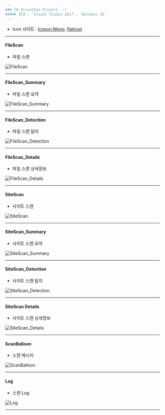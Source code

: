 ```yaml
---
### C# VirusChan Project  :)  
##### 환경 : `Visual Studio 2017`, `Windows 10`
---
```


- Icon 사이트 : [Icooon Mono](https://icooon-mono.com/), [flaticon](https://www.flaticon.com/)

---

#### FileScan
- 파일 스캔

![FileScan](image/filescan.jpg)

---

#### FileScan_Summary
- 파일 스캔 요약

![FileScan_Summary](image/filescan_summary.jpg)

---

#### FileScan_Detection
- 파일 스캔 탐지

![FileScan_Detection](image/filescan_detection.jpg)

---

#### FileScan_Details
- 파일 스캔 상세정보

![FileScan_Details](image/filescan_details.jpg)

---

#### SiteScan
- 사이트 스캔

![SiteScan](image/sitescan.jpg)

---

#### SiteScan_Summary
- 사이트 스캔 요약

![SiteScan_Summary](image/sitescan_summary.jpg)

---

#### SiteScan_Detection
- 사이트 스캔 탐지

![SiteScan_Detection](image/sitescan_detection.jpg)

---

#### SiteScan Details
- 사이트 스캔 상세정보

![SiteScan_Details](image/sitescan_details.jpg)

---

#### ScanBalloon
- 스캔 메시지

![ScanBalloon](image/scanballoon.jpg)

---

#### Log
- 스캔 Log

![Log](image/log.jpg)

---
